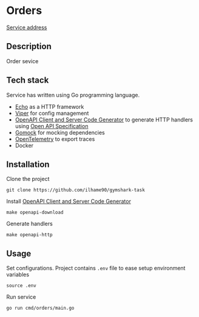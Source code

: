 # Orders
[Service address](https://gymshark-task-mwk5jbsrxq-oe.a.run.app)

## Description
Order sevice

## Tech stack
Service has written using Go programming language.
* [Echo](https://echo.labstack.com/) as a HTTP framework
* [Viper](https://github.com/spf13/viper) for config management
* [OpenAPI Client and Server Code Generator](https://github.com/deepmap/oapi-codegen) to generate HTTP handlers using [Open API Specification](https://swagger.io/specification/#:~:text=The%20OpenAPI%20Specification%20(OAS)%20defines,or%20through%20network%20traffic%20inspection.)
* [Gomock](https://github.com/golang/mock) for mocking dependencies
* [OpenTelemetry](https://opentelemetry.io/) to export traces
* Docker

## Installation
Clone the project

`git clone https://github.com/ilhame90/gymshark-task`

Install [OpenAPI Client and Server Code Generator](https://github.com/deepmap/oapi-codegen)

`make openapi-download`

Generate handlers

`make openapi-http`




## Usage
Set configurations. Project contains `.env` file to ease setup environment variables

`source .env`

Run service

`go run cmd/orders/main.go`
